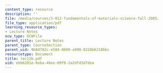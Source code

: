 ```yaml
---
content_type: resource
description: ''
file: /media/courses/3-012-fundamentals-of-materials-science-fall-2005/ebb6281e6eba4bee09f02a2dfd3d7dea_lec12b.pdf
file_type: application/pdf
learning_resource_types:
- Lecture Notes
ocw_type: OCWFile
parent_title: Lecture Notes
parent_type: CourseSection
parent_uid: 9b84782c-e584-0689-a998-0228b6218bbc
resourcetype: Document
title: lec12b.pdf
uid: ebb6281e-6eba-4bee-09f0-2a2dfd3d7dea
---
```

